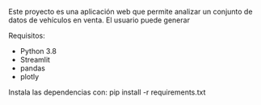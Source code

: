 Este proyecto es una aplicación web que permite analizar un conjunto de datos de vehículos en venta. El usuario puede generar 

Requisitos:

- Python 3.8
- Streamlit
- pandas
- plotly

Instala las dependencias con:
pip install -r requirements.txt
